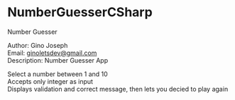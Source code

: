 # NumberGuesserCSharp
Number Guesser<br/>

Author: Gino Joseph <br/>
Email: ginoletsdev@gmail.com<br/>
Description: Number Guesser App<br/>

Select a number between 1 and 10<br/>
Accepts only integer as input<br/>
Displays validation and correct message, then lets you decied to play again<br/>
